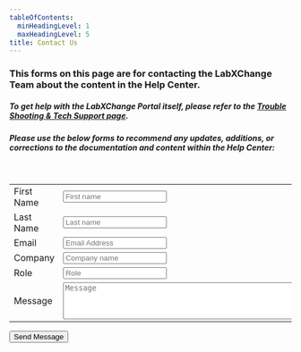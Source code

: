 ```yaml
---
tableOfContents:
  minHeadingLevel: 1
  maxHeadingLevel: 5
title: Contact Us
---
```


### This forms on this page are for contacting the LabXChange Team about the content in the Help Center.

##### To get help with the LabXChange Portal itself, please refer to the [Trouble Shooting & Tech Support page](/resources/troubleshooting/).

##### Please use the below forms to recommend any updates, additions, or corrections to the documentation and content within the Help Center:
<br />

<form id="form" method="POST"  data-netlify="true">
<table>
    <tr>
        <td><label>First Name</label></td>
        <td><input type="text" name="first_name" placeholder="First name" required /></td>
    </tr>
    <tr>
        <td><label>Last Name</label></td>
        <td><input type="text" name="last_name" placeholder="Last name" required /></td>
    </tr>
    <tr>
        <td><label>Email</label></td>
        <td><input type="email" name="email" inputmode="email" placeholder="Email Address" required /></td>
    </tr>
    <tr>
        <td><label>Company</label></td>
        <td><input type="text" name="company" placeholder="Company name" required /></td>
    </tr>
    <tr>
        <td><label>Role</label></td>
        <td><input type="text" name="role" placeholder="Role" /></td>
    </tr>
    <tr>
        <td><label>Message</label></td>
        <td><textarea name="message" rows="4" cols="50" placeholder="Message" required></textarea></td>
    </tr>
</table>

<button type="submit">Send Message</button>
</form>